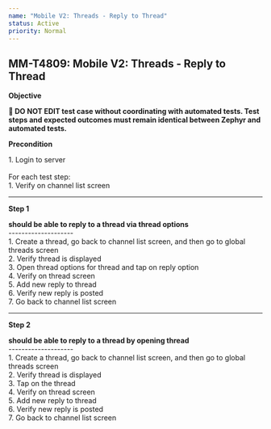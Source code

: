 ```yaml
---
name: "Mobile V2: Threads - Reply to Thread"
status: Active
priority: Normal
---
```


## MM-T4809: Mobile V2: Threads - Reply to Thread

**Objective**

**🛑 DO NOT EDIT test case without coordinating with automated tests. Test steps and expected outcomes must remain identical between Zephyr and automated tests.**

**Precondition**

1\. Login to server\
\
For each test step:\
1\. Verify on channel list screen

---

**Step 1**

**should be able to reply to a thread via thread options**\
\--------------------\
1\. Create a thread, go back to channel list screen, and then go to global threads screen\
2\. Verify thread is displayed\
3\. Open thread options for thread and tap on reply option\
4\. Verify on thread screen\
5\. Add new reply to thread\
6\. Verify new reply is posted\
7\. Go back to channel list screen

---

**Step 2**

**should be able to reply to a thread by opening thread**\
\--------------------\
1\. Create a thread, go back to channel list screen, and then go to global threads screen\
2\. Verify thread is displayed\
3\. Tap on the thread\
4\. Verify on thread screen\
5\. Add new reply to thread\
6\. Verify new reply is posted\
7\. Go back to channel list screen
